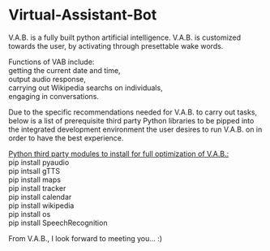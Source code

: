 # Virtual-Assistant-Bot
V.A.B. is a fully built python artificial intelligence. V.A.B. is customized towards the user, by activating through presettable wake words. 

Functions of VAB include: <br /> 
getting the current date and time, <br /> 
output audio response, <br />
carrying out Wikipedia searchs on individuals, <br />
engaging in conversations. <br />

Due to the specific recommendations needed for V.A.B. to carry out tasks, below is a list of prerequisite third party Python libraries to be pipped into the integrated development environment the user desires to run V.A.B. on in order to have the best experience. 

<u>Python third party modules to install for full optimization of V.A.B.:</u><br />
pip install pyaudio<br />
pip intsall gTTS<br />
pip install maps<br />
pip install tracker<br />
pip install calendar<br />
pip install wikipedia<br />
pip install os<br />
pip install SpeechRecognition<br />


From V.A.B., I look forward to meeting you… :)
